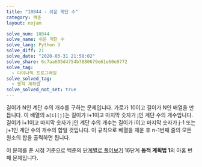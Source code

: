```yaml
---
title: "10844 - 쉬운 계단 수"
category: 백준
layout: nojam

solve_num: 10844
solve_name: 쉬운 계단 수
solve_lang: Python 3
solve_diff: 21
solve_date: "2020-03-31 21:58:02"
solve_share: 6c7aa605d4754b7880679e61e60e0772
solve_tag:
  - 다이나믹 프로그래밍
solve_solved_tag:
  - 동적 계획법
solve_solved_not_set: true
---
```


길이가 N인 계단 수의 개수를 구하는 문제입니다. 가로가 10이고 길이가 N인 배열을 만듭니다. 이 배열의 `a[i][j]`는 길이가 i+1이고 마지막 숫자가 j인 계단 수의 개수입니다. 길이가 i+1이고 마지막 숫자가 j인 계단 수의 개수는 길이가 i이고 마지막 숫자가 j-1 또는 j+1인 계단 수의 개수의 합일 것입니다. 이 규칙으로 배열을 채운 후 n-1번째 줄의 모든 원소의 합을 출력하면 됩니다.

이 문제를 푼 시점 기준으로 백준의 [단계별로 풀어보기](http://noj.am/p/s) 16단계 **동적 계획법 1**의 아홉 번째 문제입니다.
